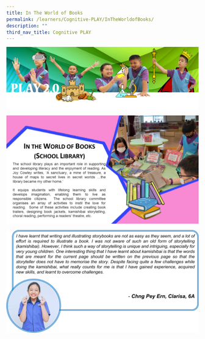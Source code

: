 ```yaml
---
title: In The World of Books
permalink: /learners/Cognitive-PLAY/InTheWorldofBooks/
description: ""
third_nav_title: Cognitive PLAY
---
```

![](/images/PLAYbanner.png)

![](/images/EL-KEYP-LIBRARY-1024x576.png)

![](/images/EL-slide7-1024x548.png)